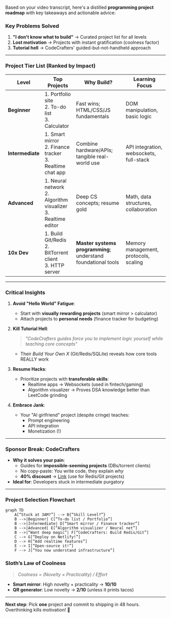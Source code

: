 Based on your video transcript, here's a distilled **programming project roadmap** with key takeaways and actionable advice:

### **Key Problems Solved**
1. **"I don't know what to build"** → Curated project list for all levels
2. **Lost motivation** → Projects with instant gratification (coolness factor)
3. **Tutorial hell** → CodeCrafters' guided-but-not-handheld approach

---

### **Project Tier List** (Ranked by Impact)
| **Level**       | **Top Projects**                     | **Why Build?**                                                                 | **Learning Focus**                     |
|-----------------|--------------------------------------|--------------------------------------------------------------------------------|----------------------------------------|
| **Beginner**    | 1. Portfolio site<br>2. To-do list<br>3. Calculator | Fast wins; HTML/CSS/JS fundamentals                                            | DOM manipulation, basic logic          |
| **Intermediate**| 1. Smart mirror<br>2. Finance tracker<br>3. Realtime chat app | Combine hardware/APIs; tangible real-world use                                 | API integration, websockets, full-stack|
| **Advanced**    | 1. Neural network<br>2. Algorithm visualizer<br>3. Realtime editor | Deep CS concepts; resume gold                                                  | Math, data structures, collaboration   |
| **10x Dev**     | 1. Build Git/Redis<br>2. BitTorrent client<br>3. HTTP server | **Master systems programming**; understand foundational tools                  | Memory management, protocols, scaling  |

---

### **Critical Insights**
1. **Avoid "Hello World" Fatigue**:
   - Start with **visually rewarding projects** (smart mirror > calculator)
   - Attach projects to **personal needs** (finance tracker for budgeting)

2. **Kill Tutorial Hell**:
   > *"CodeCrafters guides force you to implement logic yourself while teaching core concepts"*  
   - Their *Build Your Own X* (Git/Redis/SQLite) reveals how core tools REALLY work

3. **Resume Hacks**:
   - Prioritize projects with **transferable skills**:
     - Realtime apps → Websockets (used in fintech/gaming)
     - Algorithm visualizer → Proves DSA knowledge better than LeetCode grinding

4. **Embrace Jank**:
   - Your "AI girlfriend" project (despite cringe) teaches:
     - Prompt engineering
     - API integration
     - Monetization (!)

---

### **Sponsor Break: CodeCrafters**
- **Why it solves your pain**:
  - Guides for **impossible-seeming projects** (DBs/torrent clients)
  - No copy-paste: You write code, they explain *why*
  - **40% discount** → [Link](https://codecrafters.io) (use for Redis/Git projects)
- **Ideal for**: Developers stuck in intermediate purgatory

---

### **Project Selection Flowchart**
```mermaid
graph TD
    A[“Stuck at 3AM?”] --> B{“Skill Level?”}
    B -->|Beginner| C[“To-do list / Portfolio”]
    B -->|Intermediate| D[“Smart mirror / Finance tracker”]
    B -->|Advanced| E[“Algorithm visualizer / Neural net”]
    B -->|“Want deep magic”| F[“CodeCrafters: Build Redis/Git”]
    C --> G[“Deploy on Netlify!”]
    D --> H[“Add realtime features”]
    E --> I[“Open-source it!”]
    F --> J[“You now understand infrastructure”]
```

### **Sloth’s Law of Coolness**
> *Coolness = (Novelty × Practicality) / Effort*  
- **Smart mirror**: High novelty + practicality → **10/10**  
- **QR generator**: Low novelty → **2/10** (unless it prints tacos)  

---

**Next step**: Pick **one** project and commit to shipping in 48 hours. Overthinking kills motivation! 🚀